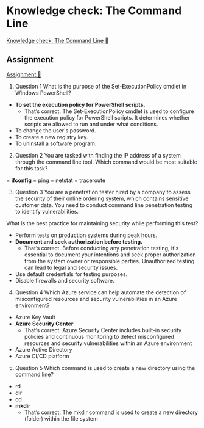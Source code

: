 # Knowledge check: The Command Line

[Knowledge check: The Command Line 🔗](https://www.coursera.org/learn/cybersecurity-tools-and-technologies/assignment-submission/UeQiE/knowledge-check-the-command-line)

## Assignment

[Assignment 🔗](https://www.coursera.org/learn/cybersecurity-tools-and-technologies/assignment-submission/UeQiE/knowledge-check-the-command-line/attempt)

1.  Question 1
    What is the purpose of the Set-ExecutionPolicy cmdlet in Windows PowerShell?

- **To set the execution policy for PowerShell scripts.**
  - That’s correct. The Set-ExecutionPolicy cmdlet is used to configure the execution policy for PowerShell scripts. It determines whether scripts are allowed to run and under what conditions.
- To change the user's password.
- To create a new registry key.
- To uninstall a software program.

2. Question 2
   You are tasked with finding the IP address of a system through the command line tool. Which command would be most suitable for this task?

= **ifconfig**
= ping
= netstat
= traceroute

3. Question 3
   You are a penetration tester hired by a company to assess the security of their online ordering system, which contains sensitive customer data. You need to conduct command line penetration testing to identify vulnerabilities.

What is the best practice for maintaining security while performing this test?

- Perform tests on production systems during peak hours.
- **Document and seek authorization before testing.**
  - That’s correct. Before conducting any penetration testing, it's essential to document your intentions and seek proper authorization from the system owner or responsible parties. Unauthorized testing can lead to legal and security issues.
- Use default credentials for testing purposes.
- Disable firewalls and security software.

4. Question 4
   Which Azure service can help automate the detection of misconfigured resources and security vulnerabilities in an Azure environment?

- Azure Key Vault
- **Azure Security Center**
  - That’s correct. Azure Security Center includes built-in security policies and continuous monitoring to detect misconfigured resources and security vulnerabilities within an Azure environment
- Azure Active Directory
- Azure CI/CD platform

5. Question 5
   Which command is used to create a new directory using the command line?

- rd
- dir
- cd
- **mkdir**
  - That’s correct. The mkdir command is used to create a new directory (folder) within the file system
